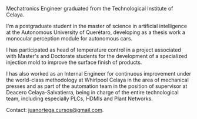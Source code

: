 <!---
Juan-Ignacio-Ortega/Juan-Ignacio-Ortega is a ✨ special ✨ repository because its `README.md` (this file) appears on your GitHub profile.
You can click the Preview link to take a look at your changes.
--->
Mechatronics Engineer graduated from the Technological Institute of Celaya.

I'm a postgraduate student in the master of science in artificial intelligence at the Autonomous University of Querétaro, developing as a thesis work a monocular perception module for autonomous cars. 

I has participated as head of temperature control in a project associated with Master's and Doctorate students for the development of a specialized injection mold to improve the surface finish of products. 

I has also worked as an Internal Engineer for continuous improvement under the world-class methodology at Whirlpool Celaya in the area of mechanical presses and as part of the automation team in the position of supervisor at Deacero Celaya-Salvatierra, being in charge of the entire technological team, including especially PLCs, HDMIs and Plant Networks.

Contact: juanortega.cursos@gmail.com.
